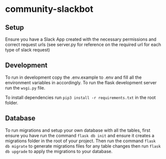 # community-slackbot

## Setup
Ensure you have a Slack App created with the necessary permissions and correct request urls (see server.py for reference on the required url for each type of slack request)

## Development

To run in development copy the .env.example to .env and fill all the environment variables in accordingly.
To run the flask development server run the ```wsgi.py``` file.

To install dependencies run ```pip3 install -r requirements.txt``` in the root folder.

## Database
To run migrations and setup your own database with all the tables, first ensure you have run the command ```flask db init``` and 
ensure it creates a migrations folder in the root of your project. Then run the command ```flask db migrate``` to generate migrations 
files for any table changes then run ```flask db upgrade``` to apply the migrations to your database.
